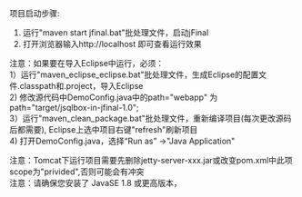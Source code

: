 项目启动步骤:  

1. 运行"maven start jfinal.bat"批处理文件，启动jFinal  
2. 打开浏览器输入http://localhost 即可查看运行效果  
 
注意：如果要在导入Eclipse中运行，必须：  
1）运行"maven_eclipse_eclipse.bat"批处理文件，生成Eclipse的配置文件.classpath和.project，导入Eclipse  
2) 修改源代码中DemoConfig.java中的path="webapp" 为path="target/jsqlbox-in-jfinal-1.0";   
3）运行"maven_clean_package.bat"批处理文件，重新编译项目(每次更改源码后都需要), Eclipse上选中项目右键"refresh"刷新项目  
4) 打开DemoConfig.java，选择“Run as” ->"Java Application"  
 
 
注意：Tomcat下运行项目需要先删除jetty-server-xxx.jar或改变pom.xml中此项scope为"privided",否则可能会有冲突  
注意：请确保您安装了 JavaSE 1.8 或更高版本，

